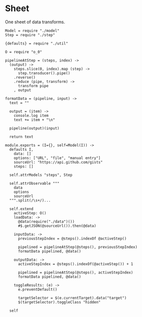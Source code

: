 Sheet
=====

One sheet of data transforms.

    Model = require "./model"
    Step = require "./step"

    {defaults} = require "./util"

    O = require "o_0"

    pipelineAtStep = (steps, index) ->
      (output) ->
        steps.slice(0, index).map (step) ->
          step.transducer().pipe()
        .reverse()
        .reduce (pipe, transform) ->
          transform pipe
        , output

    formatData = (pipeline, input) ->
      text = ""

      output = (item) ->
        console.log item
        text += item + "\n"

      pipeline(output)(input)

      return text

    module.exports = (I={}, self=Model(I)) ->
      defaults I,
        data: []
        options: ["URL", "file", "manual entry"]
        sourceUrl: "https://api.github.com/gists"
        steps: []

      self.attrModels "steps", Step

      self.attrObservable """
        data
        options
        sourceUrl
      """.split(/\s+/)...

      self.extend
        activeStep: O()
        loadData: ->
          @data(require("./data")())
          #$.getJSON(@sourceUrl()).then(@data)

        inputData: ->
          previousStepIndex = @steps().indexOf @activeStep()

          pipelined = pipelineAtStep(@steps(), previousStepIndex)
          formatData pipelined, @data()

        outputData: ->
          activeStepIndex = @steps().indexOf(@activeStep()) + 1

          pipelined = pipelineAtStep(@steps(), activeStepIndex)
          formatData pipelined, @data()

        toggleResults: (e) ->
          e.preventDefault()

          targetSelector = $(e.currentTarget).data("target")
          $(targetSelector).toggleClass "hidden"

      self
